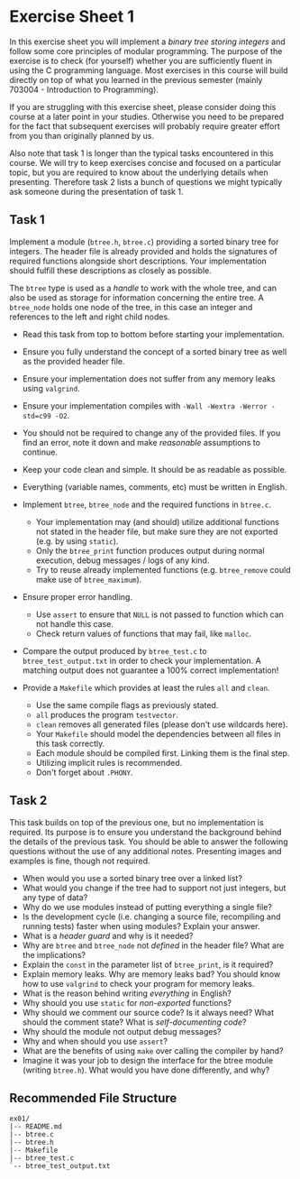 # Exercise Sheet 1

In this exercise sheet you will implement a *binary tree storing integers* and follow
some core principles of modular programming. The purpose of the exercise is to
check (for yourself) whether you are sufficiently fluent in using the C programming
language. Most exercises in this course will build directly on top of what
you learned in the previous semester (mainly 703004 - Introduction to
Programming).

If you are struggling with this exercise sheet, please consider doing this course at a later point in your studies. Otherwise you need to be prepared for the fact that subsequent exercises will probably require greater effort from you than originally planned by us.

Also note that task 1 is longer than the typical tasks encountered in this
course. We will try to keep exercises concise and focused on a particular topic,
but you are required to know about the underlying details when presenting.
Therefore task 2 lists a bunch of questions we might typically ask someone during
the presentation of task 1.

## Task 1

Implement a module (`btree.h`, `btree.c`) providing a sorted binary tree for
integers. The header file is already provided and holds the signatures of
required functions alongside short descriptions. Your implementation should
fulfill these descriptions as closely as possible.

The `btree` type is used as a *handle* to work with the whole tree, and can also be used as storage for information concerning the entire tree. A `btree_node` holds one node of the tree, in this case an integer and references to the left and right child nodes.

- Read this task from top to bottom before starting your implementation.
- Ensure you fully understand the concept of a sorted binary tree as well as the provided header file.
- Ensure your implementation does not suffer from any memory leaks using
  `valgrind`.
- Ensure your implementation compiles with `-Wall -Wextra -Werror -std=c99
  -O2`.
- You should not be required to change any of the provided files. If you find an error, note it down and make *reasonable* assumptions to continue.
- Keep your code clean and simple. It should be as readable as possible.
- Everything (variable names, comments, etc) must be written in English.

- Implement `btree`, `btree_node` and the required functions in `btree.c`.
    - Your implementation may (and should) utilize additional functions not stated in the header file, but make sure they are not exported (e.g. by using `static`).
    - Only the `btree_print` function produces output during normal execution, debug messages / logs of any kind.
    - Try to reuse already implemented functions (e.g. `btree_remove` could make
      use of `btree_maximum`).

- Ensure proper error handling.
    - Use `assert` to ensure that `NULL` is not passed to function which can not handle this case.
    - Check return values of functions that may fail, like `malloc`.

- Compare the output produced by `btree_test.c` to `btree_test_output.txt` in
  order to check your implementation. A matching output does not guarantee a
  100% correct implementation!

- Provide a `Makefile` which provides at least the rules `all` and `clean`.
    - Use the same compile flags as previously stated.
    - `all` produces the program `testvector`.
    - `clean` removes all generated files (please don't use wildcards here).
    - Your `Makefile` should model the dependencies between all files in this
      task correctly.
    - Each module should be compiled first. Linking them is the final step.
    - Utilizing implicit rules is recommended.
    - Don't forget about `.PHONY`.

## Task 2

This task builds on top of the previous one, but no implementation is 
required. Its purpose is to ensure you understand the background behind the
details of the previous task. You should be able to answer the following
questions without the use of any additional notes. Presenting images and
examples is fine, though not required.

- When would you use a sorted binary tree over a linked list?
- What would you change if the tree had to support not just integers, but any type of data?
- Why do we use modules instead of putting everything a single file?
- Is the development cycle (i.e. changing a source file, recompiling and running tests) faster when using modules? Explain your answer.
- What is a *header guard* and why is it needed?
- Why are `btree` and `btree_node` not *defined* in the header file? What are the implications?
- Explain the `const` in the parameter list of `btree_print`, is it required?
- Explain memory leaks. Why are memory leaks bad? You should know how to use `valgrind` to check your program for memory leaks.
- What is the reason behind writing *everything* in English?
- Why should you use `static` for *non-exported* functions?
- Why should we comment our source code? Is it always need? What should the comment state? What is *self-documenting code*?
- Why should the module not output debug messages?
- Why and when should you use `assert`? 
- What are the benefits of using `make` over calling the compiler by hand?
- Imagine it was your job to design the interface for the btree module (writing `btree.h`). What would you have done differently, and why?

## Recommended File Structure

    ex01/
    |-- README.md
    |-- btree.c
    |-- btree.h
    |-- Makefile
    |-- btree_test.c
    `-- btree_test_output.txt

